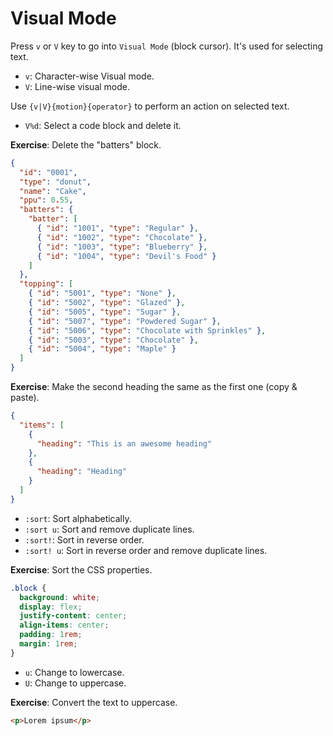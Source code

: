 # Visual Mode

Press `v` or `V` key to go into `Visual Mode` (block cursor). It's used for selecting text.

- `v`: Character-wise Visual mode.
- `V`: Line-wise visual mode.

Use `{v|V}{motion}{operator}` to perform an action on selected text.

- `V%d`: Select a code block and delete it.

**Exercise**:
Delete the "batters" block.

```json
{
  "id": "0001",
  "type": "donut",
  "name": "Cake",
  "ppu": 0.55,
  "batters": {
    "batter": [
      { "id": "1001", "type": "Regular" },
      { "id": "1002", "type": "Chocolate" },
      { "id": "1003", "type": "Blueberry" },
      { "id": "1004", "type": "Devil's Food" }
    ]
  },
  "topping": [
    { "id": "5001", "type": "None" },
    { "id": "5002", "type": "Glazed" },
    { "id": "5005", "type": "Sugar" },
    { "id": "5007", "type": "Powdered Sugar" },
    { "id": "5006", "type": "Chocolate with Sprinkles" },
    { "id": "5003", "type": "Chocolate" },
    { "id": "5004", "type": "Maple" }
  ]
}
```

**Exercise**:
Make the second heading the same as the first one (copy & paste).

```json
{
  "items": [
    {
      "heading": "This is an awesome heading"
    },
    {
      "heading": "Heading"
    }
  ]
}
```

- `:sort`: Sort alphabetically.
- `:sort u`: Sort and remove duplicate lines.
- `:sort!`: Sort in reverse order.
- `:sort! u`: Sort in reverse order and remove duplicate lines.

**Exercise**:
Sort the CSS properties.

```css
.block {
  background: white;
  display: flex;
  justify-content: center;
  align-items: center;
  padding: 1rem;
  margin: 1rem;
}
```

- `u`: Change to lowercase.
- `U`: Change to uppercase.

**Exercise**:
Convert the text to uppercase.

```html
<p>Lorem ipsum</p>
```

